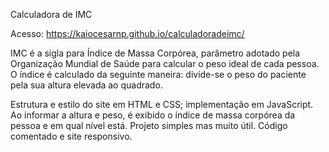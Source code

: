 Calculadora de IMC

Acesso: https://kaiocesarnp.github.io/calculadoradeimc/

IMC é a sigla para Índice de Massa Corpórea, parâmetro adotado pela Organização Mundial de Saúde para calcular o peso ideal de cada pessoa. O índice é calculado da seguinte maneira: divide-se o peso do paciente pela sua altura elevada ao quadrado.

Estrutura e estilo do site em HTML e CSS; implementação em JavaScript. Ao informar a altura e peso, é exibido o índice de massa corpórea da pessoa e em qual nível está.
Projeto simples mas muito útil.
Código comentado e site responsivo.

